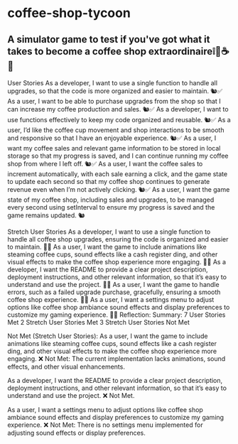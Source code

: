 # coffee-shop-tycoon

## A simulator game to test if you've got what it takes to become a coffee shop extraordinaire❕🦾☕🤑

User Stories
As a developer, I want to use a single function to handle all upgrades, so that the code is more organized and easier to maintain.
🐿️✅
As a user, I want to be able to purchase upgrades from the shop so that I can increase my coffee production and sales.
🐿️✅
As a developer, I want to use functions effectively to keep my code organized and reusable.
🐿️✅
As a user, I’d like the coffee cup movement and shop interactions to be smooth and responsive so that I have an enjoyable experience.
🐿️✅
As a user, I want my coffee sales and relevant game information to be stored in local storage so that my progress is saved, and I can continue running my coffee shop from where I left off.
🐿️✅
As a user, I want the coffee sales to increment automatically, with each sale earning a click, and the game state to update each second so that my coffee shop continues to generate revenue even when I’m not actively clicking.
🐿️✅
As a user, I want the game state of my coffee shop, including sales and upgrades, to be managed every second using setInterval to ensure my progress is saved and the game remains updated.
🐿️

Stretch User Stories
As a developer, I want to use a single function to handle all coffee shop upgrades, ensuring the code is organized and easier to maintain.
🏹✅
As a user, I want the game to include animations like steaming coffee cups, sound effects like a cash register ding, and other visual effects to make the coffee shop experience more engaging.
🏹❌
As a developer, I want the README to provide a clear project description, deployment instructions, and other relevant information, so that it’s easy to understand and use the project.
🏹❌
As a user, I want the game to handle errors, such as a failed upgrade purchase, gracefully, ensuring a smooth coffee shop experience.
🏹✅
As a user, I want a settings menu to adjust options like coffee shop ambiance sound effects and display preferences to customize my gaming experience.
🏹❌
Reflection:
Summary:
7 User Stories Met
2 Stretch User Stories Met
3 Stretch User Stories Not Met

Not Met (Stretch User Stories):
As a user, I want the game to include animations like steaming coffee cups, sound effects like a cash register ding, and other visual effects to make the coffee shop experience more engaging.
❌ Not Met: The current implementation lacks animations, sound effects, and other visual enhancements.

As a developer, I want the README to provide a clear project description, deployment instructions, and other relevant information, so that it’s easy to understand and use the project.
❌ Not Met.

As a user, I want a settings menu to adjust options like coffee shop ambiance sound effects and display preferences to customize my gaming experience.
❌ Not Met: There is no settings menu implemented for adjusting sound effects or display preferences.
